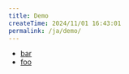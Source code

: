 ```yaml
---
title: Demo
createTime: 2024/11/01 16:43:01
permalink: /ja/demo/
---
```


- [bar](./bar.md)
- [foo](./foo.md)
